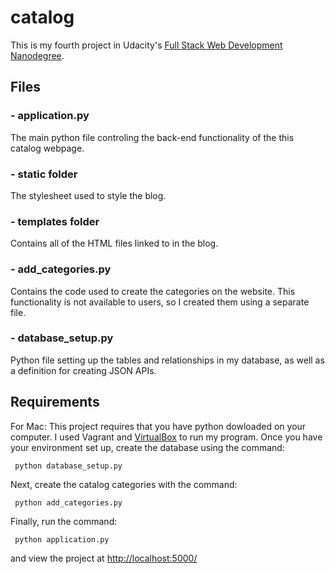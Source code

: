 # catalog
This is my fourth project in Udacity's [Full Stack Web Development Nanodegree](https://www.udacity.com/course/full-stack-web-developer-nanodegree--nd004).

## Files
### - application.py 
The main python file controling the back-end functionality of the this catalog webpage.

### - static folder
The stylesheet used to style the blog.

### - templates folder
Contains all of the HTML files linked to in the blog.

### - add_categories.py
Contains the code used to create the categories on the website. This functionality is not available to users, so I created them using a separate file.

### - database_setup.py
Python file setting up the tables and relationships in my database, as well as a definition for creating JSON APIs.

## Requirements
For Mac:
This project requires that you have python dowloaded on your computer. I used Vagrant and [VirtualBox](https://www.virtualbox.org) to run my program. Once you have your environment set up, create the database using the command: 

<code> python database_setup.py </code> 

Next, create the catalog categories with the command: 

<code> python add_categories.py </code> 

Finally, run the command: 

<code> python application.py </code> 

and view the project at [http://localhost:5000/](http://localhost:5000)
